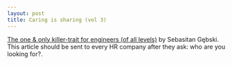 ```yaml
---
layout: post
title: Caring is sharing (vol 3)
---
```



[The one & only killer-trait for engineers (of all levels)](http://no-kill-switch.ghost.io/the-one-and-only-killer-trait-for-engineers/) by Sebasitan Gębski. This article should be sent to every HR company after they ask: who are you looking for?.

